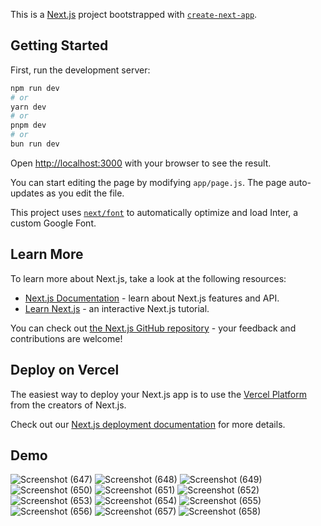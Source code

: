 This is a [Next.js](https://nextjs.org/) project bootstrapped with [`create-next-app`](https://github.com/vercel/next.js/tree/canary/packages/create-next-app).

## Getting Started

First, run the development server:

```bash
npm run dev
# or
yarn dev
# or
pnpm dev
# or
bun run dev
```

Open [http://localhost:3000](http://localhost:3000) with your browser to see the result.

You can start editing the page by modifying `app/page.js`. The page auto-updates as you edit the file.

This project uses [`next/font`](https://nextjs.org/docs/basic-features/font-optimization) to automatically optimize and load Inter, a custom Google Font.

## Learn More

To learn more about Next.js, take a look at the following resources:

- [Next.js Documentation](https://nextjs.org/docs) - learn about Next.js features and API.
- [Learn Next.js](https://nextjs.org/learn) - an interactive Next.js tutorial.

You can check out [the Next.js GitHub repository](https://github.com/vercel/next.js/) - your feedback and contributions are welcome!

## Deploy on Vercel

The easiest way to deploy your Next.js app is to use the [Vercel Platform](https://vercel.com/new?utm_medium=default-template&filter=next.js&utm_source=create-next-app&utm_campaign=create-next-app-readme) from the creators of Next.js.

Check out our [Next.js deployment documentation](https://nextjs.org/docs/deployment) for more details.

## Demo 
![Screenshot (647)](https://github.com/Shoneeth/The_times_of_vnrvjiet/assets/76730871/64265d38-ee8a-4872-b3c7-778f81e1dda9)
![Screenshot (648)](https://github.com/Shoneeth/The_times_of_vnrvjiet/assets/76730871/6674ba2f-3c4f-458b-ab7b-1b3f0eee07f4)
![Screenshot (649)](https://github.com/Shoneeth/The_times_of_vnrvjiet/assets/76730871/9ad10c3c-e957-401f-917d-acc84648dae4)
![Screenshot (650)](https://github.com/Shoneeth/The_times_of_vnrvjiet/assets/76730871/74f4855e-4e05-4f31-8387-f29aed50e60a)
![Screenshot (651)](https://github.com/Shoneeth/The_times_of_vnrvjiet/assets/76730871/91689282-ce11-4a36-acaa-8a6d949e6584)
![Screenshot (652)](https://github.com/Shoneeth/The_times_of_vnrvjiet/assets/76730871/e2cb2cbd-08b3-4f5c-b66a-56c3a40f5e0a)
![Screenshot (653)](https://github.com/Shoneeth/The_times_of_vnrvjiet/assets/76730871/539240c2-156b-4e73-8b37-712e4e0fe908)
![Screenshot (654)](https://github.com/Shoneeth/The_times_of_vnrvjiet/assets/76730871/7a8da110-d780-48f4-b31c-656db73a3092)
![Screenshot (655)](https://github.com/Shoneeth/The_times_of_vnrvjiet/assets/76730871/cdae2033-133a-4bcd-a14c-580afa20c2f7)
![Screenshot (656)](https://github.com/Shoneeth/The_times_of_vnrvjiet/assets/76730871/f9904310-6748-474d-9937-e328adcb0a8e)
![Screenshot (657)](https://github.com/Shoneeth/The_times_of_vnrvjiet/assets/76730871/6b2b951d-9629-4601-bb98-d9abacedf1e0)
![Screenshot (658)](https://github.com/Shoneeth/The_times_of_vnrvjiet/assets/76730871/ea013d21-f0fa-429e-bfb6-f85b641ec03d)

